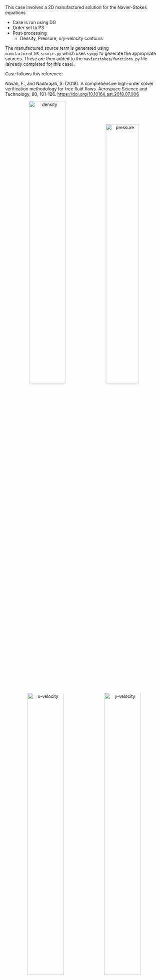 This case involves a 2D manufactured solution for the Navier-Stokes equations
  - Case is run using DG
  - Order set to P3
  - Post-processing
    - Density, Pressure, x/y-velocity contours 

The manufactured source term is generated using `manufactured_NS_source.py` which uses `sympy` to generate the appropriate sources. These are then added to the  `navierstokes/functions.py` file (already completed for this case). 

Case follows this reference:

Navah, F., and Nadarajah, S. (2018). A comprehensive high-order solver verification methodology for free fluid flows. Aerospace Science and Technology, 80, 101-126. https://doi.org/10.1016/j.ast.2018.07.006


<p align="center">
  <img alt="density" src="https://user-images.githubusercontent.com/55554103/137536697-662c10aa-2a10-45f8-bc53-34a3e698893e.png" width="48%"></a>
  <img alt="pressure" src="https://user-images.githubusercontent.com/55554103/137536743-9636df51-e629-4a07-956f-bf81ef8f86e9.png" width="46%"></a>
</p>

<p align="center">
  <img alt="x-velocity" src="https://user-images.githubusercontent.com/55554103/137536782-a812af78-7b17-4583-b4ea-8f0ff47bc535.png" width="48%"></a>
  <img alt="y-velocity" src="https://user-images.githubusercontent.com/55554103/137536826-51c038c2-1ced-4399-aaa2-9acaeb752db4.png" width="48%"></a>
</p>

